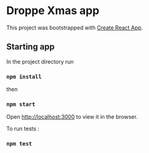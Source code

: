 # Droppe Xmas app 

This project was bootstrapped with [Create React App](https://github.com/facebook/create-react-app).

## Starting app

In the project directory run

### `npm install`

then

### `npm start`

Open [http://localhost:3000](http://localhost:3000) to view it in the browser.


To run tests :
### `npm test`





